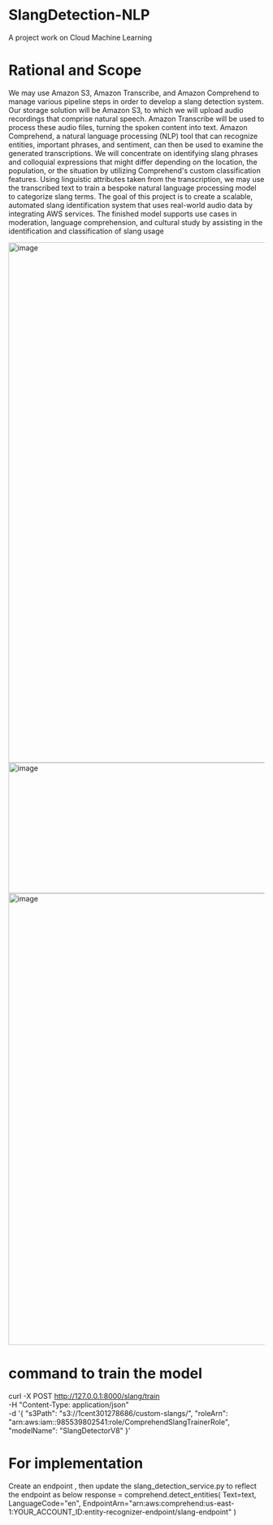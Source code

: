 # SlangDetection-NLP
A project work on Cloud Machine Learning


# Rational and Scope
We may use Amazon S3, Amazon Transcribe, and Amazon Comprehend to manage various pipeline steps in order to develop a slang detection system. Our storage solution will be Amazon S3, to which we will upload audio recordings that comprise natural speech. Amazon Transcribe will be used to process these audio files, turning the spoken content into text.
Amazon Comprehend, a natural language processing (NLP) tool that can recognize entities, important phrases, and sentiment, can then be used to examine the generated transcriptions. We will concentrate on identifying slang phrases and colloquial expressions that might differ depending on the location, the population, or the situation by utilizing Comprehend's custom classification features.
Using linguistic attributes taken from the transcription, we may use the transcribed text to train a bespoke natural language processing model to categorize slang terms. The goal of this project is to create a scalable, automated slang identification system that uses real-world audio data by integrating AWS services. The finished model supports use cases in moderation, language comprehension, and cultural study by assisting in the identification and classification of slang usage

<img width="1536" height="1024" alt="image" src="https://github.com/user-attachments/assets/aa08120d-b149-4cd9-9533-a7f6a1ecd3ac" />

<img width="654" height="257" alt="image" src="https://github.com/user-attachments/assets/9df16ced-4b80-434e-8033-0515816eaf1b" />

<img width="1066" height="889" alt="image" src="https://github.com/user-attachments/assets/ed8a6084-07eb-4942-8a89-acd1db69fbca" />


# command to train the model
curl -X POST http://127.0.0.1:8000/slang/train \
  -H "Content-Type: application/json" \
  -d '{
    "s3Path": "s3://1cent301278686/custom-slangs/",
    "roleArn": "arn:aws:iam::985539802541:role/ComprehendSlangTrainerRole",
    "modelName": "SlangDetectorV8"
}'


# For implementation
Create an endpoint , then update the slang_detection_service.py to reflect the endpoint as below
response = comprehend.detect_entities(
    Text=text,
    LanguageCode="en",
    EndpointArn="arn:aws:comprehend:us-east-1:YOUR_ACCOUNT_ID:entity-recognizer-endpoint/slang-endpoint"
)
